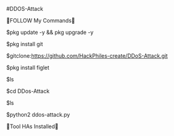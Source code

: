 #DDOS-Attack

🔴FOLLOW My Commands🔴

$pkg update -y && pkg upgrade -y

$pkg install git

$gitclone:https://github.com/HackPhiles-create/DDoS-Attack.git

$pkg install figlet

$ls

$cd DDos-Attack

$ls

$python2 ddos-attack.py

🔴Tool HAs Installed🔴
